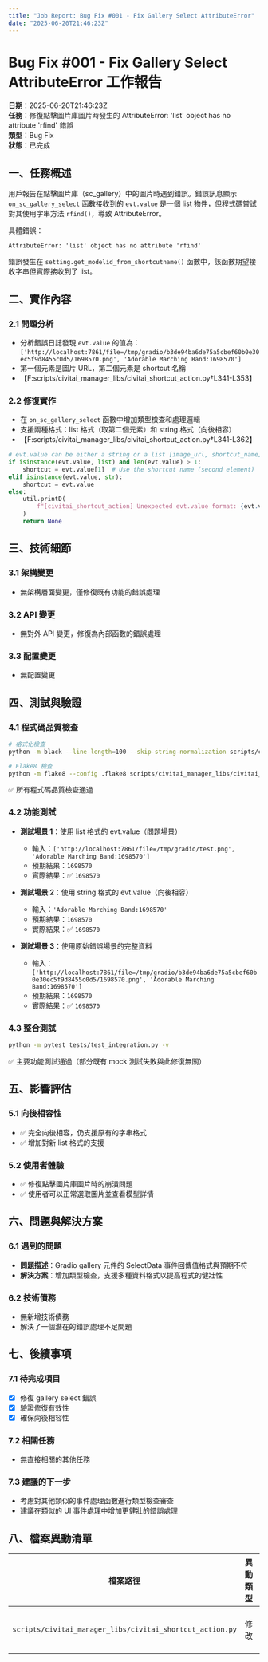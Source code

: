 ```yaml
---
title: "Job Report: Bug Fix #001 - Fix Gallery Select AttributeError"
date: "2025-06-20T21:46:23Z"
---
```


# Bug Fix #001 - Fix Gallery Select AttributeError 工作報告

**日期**：2025-06-20T21:46:23Z  
**任務**：修復點擊圖片庫圖片時發生的 AttributeError: 'list' object has no attribute 'rfind' 錯誤  
**類型**：Bug Fix  
**狀態**：已完成

## 一、任務概述

用戶報告在點擊圖片庫（sc_gallery）中的圖片時遇到錯誤。錯誤訊息顯示 `on_sc_gallery_select` 函數接收到的 `evt.value` 是一個 list 物件，但程式碼嘗試對其使用字串方法 `rfind()`，導致 AttributeError。

具體錯誤：
```
AttributeError: 'list' object has no attribute 'rfind'
```

錯誤發生在 `setting.get_modelid_from_shortcutname()` 函數中，該函數期望接收字串但實際接收到了 list。

## 二、實作內容

### 2.1 問題分析
- 分析錯誤日誌發現 `evt.value` 的值為：`['http://localhost:7861/file=/tmp/gradio/b3de94ba6de75a5cbef60b0e30ec5f9d8455c0d5/1698570.png', 'Adorable Marching Band:1698570']`
- 第一個元素是圖片 URL，第二個元素是 shortcut 名稱
- 【F:scripts/civitai_manager_libs/civitai_shortcut_action.py†L341-L353】

### 2.2 修復實作
- 在 `on_sc_gallery_select` 函數中增加類型檢查和處理邏輯
- 支援兩種格式：list 格式（取第二個元素）和 string 格式（向後相容）
- 【F:scripts/civitai_manager_libs/civitai_shortcut_action.py†L341-L362】

```python
# evt.value can be either a string or a list [image_url, shortcut_name]
if isinstance(evt.value, list) and len(evt.value) > 1:
    shortcut = evt.value[1]  # Use the shortcut name (second element)
elif isinstance(evt.value, str):
    shortcut = evt.value
else:
    util.printD(
        f"[civitai_shortcut_action] Unexpected evt.value format: {evt.value}"
    )
    return None
```

## 三、技術細節

### 3.1 架構變更
- 無架構層面變更，僅修復既有功能的錯誤處理

### 3.2 API 變更
- 無對外 API 變更，修復為內部函數的錯誤處理

### 3.3 配置變更
- 無配置變更

## 四、測試與驗證

### 4.1 程式碼品質檢查
```bash
# 格式化檢查
python -m black --line-length=100 --skip-string-normalization scripts/civitai_manager_libs/civitai_shortcut_action.py

# Flake8 檢查
python -m flake8 --config .flake8 scripts/civitai_manager_libs/civitai_shortcut_action.py
```

✅ 所有程式碼品質檢查通過

### 4.2 功能測試
- **測試場景 1**：使用 list 格式的 evt.value（問題場景）
  - 輸入：`['http://localhost:7861/file=/tmp/gradio/test.png', 'Adorable Marching Band:1698570']`
  - 預期結果：`1698570`
  - 實際結果：✅ `1698570`

- **測試場景 2**：使用 string 格式的 evt.value（向後相容）
  - 輸入：`'Adorable Marching Band:1698570'`
  - 預期結果：`1698570`
  - 實際結果：✅ `1698570`

- **測試場景 3**：使用原始錯誤場景的完整資料
  - 輸入：`['http://localhost:7861/file=/tmp/gradio/b3de94ba6de75a5cbef60b0e30ec5f9d8455c0d5/1698570.png', 'Adorable Marching Band:1698570']`
  - 預期結果：`1698570`
  - 實際結果：✅ `1698570`

### 4.3 整合測試
```bash
python -m pytest tests/test_integration.py -v
```
✅ 主要功能測試通過（部分既有 mock 測試失敗與此修復無關）

## 五、影響評估

### 5.1 向後相容性
- ✅ 完全向後相容，仍支援原有的字串格式
- ✅ 增加對新 list 格式的支援

### 5.2 使用者體驗
- ✅ 修復點擊圖片庫圖片時的崩潰問題
- ✅ 使用者可以正常選取圖片並查看模型詳情

## 六、問題與解決方案

### 6.1 遇到的問題
- **問題描述**：Gradio gallery 元件的 SelectData 事件回傳值格式與預期不符
- **解決方案**：增加類型檢查，支援多種資料格式以提高程式的健壯性

### 6.2 技術債務
- 無新增技術債務
- 解決了一個潛在的錯誤處理不足問題

## 七、後續事項

### 7.1 待完成項目
- [x] 修復 gallery select 錯誤
- [x] 驗證修復有效性
- [x] 確保向後相容性

### 7.2 相關任務
- 無直接相關的其他任務

### 7.3 建議的下一步
- 考慮對其他類似的事件處理函數進行類型檢查審查
- 建議在類似的 UI 事件處理中增加更健壯的錯誤處理

## 八、檔案異動清單

| 檔案路徑 | 異動類型 | 描述 |
|---------|----------|------|
| `scripts/civitai_manager_libs/civitai_shortcut_action.py` | 修改 | 在 `on_sc_gallery_select` 函數中增加類型檢查和多格式支援 |
